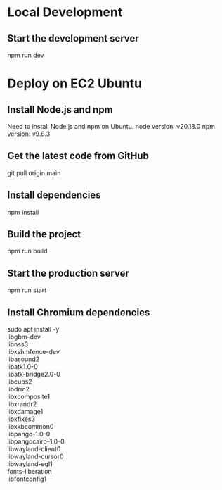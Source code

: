 # Local Development
## Start the development server
npm run dev

# Deploy on EC2 Ubuntu
## Install Node.js and npm
Need to install Node.js and npm on Ubuntu.
node version: v20.18.0
npm version: v9.6.3

## Get the latest code from GitHub
git pull origin main

## Install dependencies
npm install

## Build the project
npm run build

## Start the production server
npm run start

## Install Chromium dependencies
sudo apt install -y \
    libgbm-dev \
    libnss3 \
    libxshmfence-dev \
    libasound2 \
    libatk1.0-0 \
    libatk-bridge2.0-0 \
    libcups2 \
    libdrm2 \
    libxcomposite1 \
    libxrandr2 \
    libxdamage1 \
    libxfixes3 \
    libxkbcommon0 \
    libpango-1.0-0 \
    libpangocairo-1.0-0 \
    libwayland-client0 \
    libwayland-cursor0 \
    libwayland-egl1 \
    fonts-liberation \
    libfontconfig1
